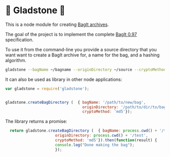 # :handbag: Gladstone :handbag: 

This is a node module for creating [BagIt archives](https://en.wikipedia.org/wiki/BagIt). 

The goal of the project is to implement the complete [BagIt 0.97](https://tools.ietf.org/html/draft-kunze-bagit-08) specification. 

To use it from the command-line you provide a source directory that you want want to create a BagIt archive for, a name for the bag, and a hashing algorithm.

```bash
gladstone --bagName ~/bagname --originDirectory ~/source --cryptoMethod md5 
```

It can also be used as library in other node applications:

```javascript 
var gladstone = require('gladstone');


gladstone.createBagDirectory (  { bagName: '/path/to/new/bag',
                                  originDirectory: '/path/to/dir/to/bag',
                                  cryptoMethod: 'md5'});
```

The library returns a promise:

```javascript 
  return gladstone.createBagDirectory (  { bagName: process.cwd() + '/testbag',
                      originDirectory: process.cwd() + '/test',
                      cryptoMethod: 'md5'}).then(function(result) { 
                      console.log("Done making the bag");
                      });
                    
```
